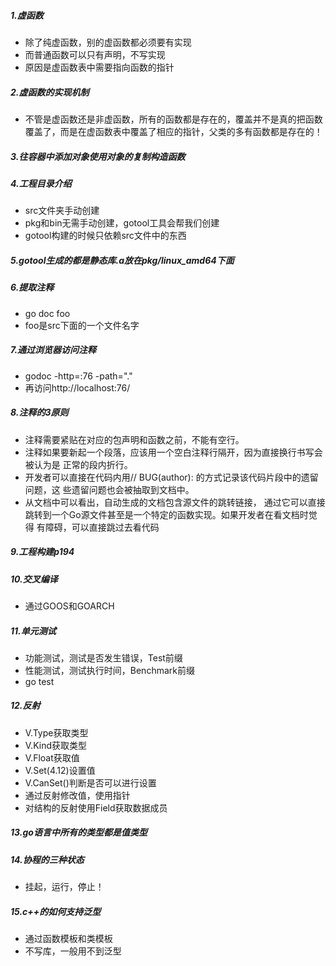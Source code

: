 ##### 1.虚函数
- 除了纯虚函数，别的虚函数都必须要有实现
- 而普通函数可以只有声明，不写实现
- 原因是虚函数表中需要指向函数的指针

##### 2.虚函数的实现机制
- 不管是虚函数还是非虚函数，所有的函数都是存在的，覆盖并不是真的把函数覆盖了，而是在虚函数表中覆盖了相应的指针，父类的多有函数都是存在的！

##### 3.往容器中添加对象使用对象的复制构造函数

##### 4.工程目录介绍
- src文件夹手动创建
- pkg和bin无需手动创建，gotool工具会帮我们创建
- gotool构建的时候只依赖src文件中的东西

##### 5.gotool生成的都是静态库.a放在pkg/linux_amd64下面

##### 6.提取注释
- go doc foo
- foo是src下面的一个文件名字

##### 7.通过浏览器访问注释
- godoc -http=:76 -path="."
- 再访问http://localhost:76/

##### 8.注释的3原则
- 注释需要紧贴在对应的包声明和函数之前，不能有空行。
- 注释如果要新起一个段落，应该用一个空白注释行隔开，因为直接换行书写会被认为是
正常的段内折行。
- 开发者可以直接在代码内用// BUG(author): 的方式记录该代码片段中的遗留问题，这
些遗留问题也会被抽取到文档中。
- 从文档中可以看出，自动生成的文档包含源文件的跳转链接，
通过它可以直接跳转到一个Go源文件甚至是一个特定的函数实现。如果开发者在看文档时觉得
有障碍，可以直接跳过去看代码

##### 9.工程构建p194

##### 10.交叉编译
- 通过GOOS和GOARCH

##### 11.单元测试
- 功能测试，测试是否发生错误，Test前缀
- 性能测试，测试执行时间，Benchmark前缀
- go test



##### 12.反射
- V.Type获取类型
- V.Kind获取类型
- V.Float获取值
- V.Set(4.12)设置值
- V.CanSet()判断是否可以进行设置
- 通过反射修改值，使用指针
- 对结构的反射使用Field获取数据成员

##### 13.go语言中所有的类型都是值类型


##### 14.协程的三种状态
- 挂起，运行，停止！


##### 15.c++的如何支持泛型
- 通过函数模板和类模板
- 不写库，一般用不到泛型

